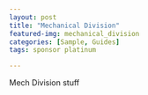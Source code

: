 ```yaml
---
layout: post
title: "Mechanical Division"
featured-img: mechanical_division
categories: [Sample, Guides]
tags: sponsor platinum

---
```



Mech Division stuff
